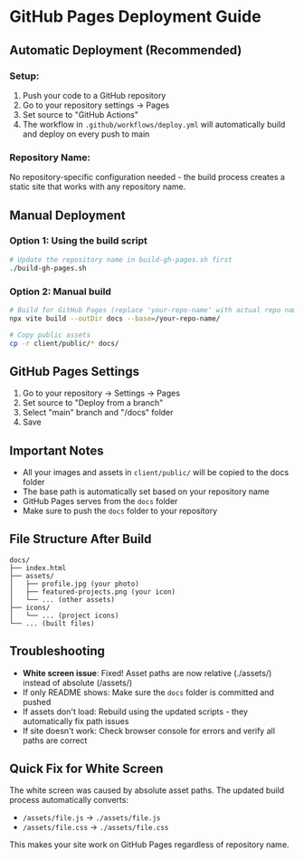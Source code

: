 # GitHub Pages Deployment Guide

## Automatic Deployment (Recommended)

### Setup:
1. Push your code to a GitHub repository
2. Go to your repository settings → Pages
3. Set source to "GitHub Actions"
4. The workflow in `.github/workflows/deploy.yml` will automatically build and deploy on every push to main

### Repository Name:
No repository-specific configuration needed - the build process creates a static site that works with any repository name.

## Manual Deployment

### Option 1: Using the build script
```bash
# Update the repository name in build-gh-pages.sh first
./build-gh-pages.sh
```

### Option 2: Manual build
```bash
# Build for GitHub Pages (replace 'your-repo-name' with actual repo name)
npx vite build --outDir docs --base=/your-repo-name/

# Copy public assets
cp -r client/public/* docs/
```

## GitHub Pages Settings
1. Go to your repository → Settings → Pages
2. Set source to "Deploy from a branch"
3. Select "main" branch and "/docs" folder
4. Save

## Important Notes
- All your images and assets in `client/public/` will be copied to the docs folder
- The base path is automatically set based on your repository name
- GitHub Pages serves from the `docs` folder
- Make sure to push the `docs` folder to your repository

## File Structure After Build
```
docs/
├── index.html
├── assets/
│   ├── profile.jpg (your photo)
│   ├── featured-projects.png (your icon)
│   └── ... (other assets)
├── icons/
│   └── ... (project icons)
└── ... (built files)
```

## Troubleshooting
- **White screen issue**: Fixed! Asset paths are now relative (./assets/) instead of absolute (/assets/)
- If only README shows: Make sure the `docs` folder is committed and pushed
- If assets don't load: Rebuild using the updated scripts - they automatically fix path issues
- If site doesn't work: Check browser console for errors and verify all paths are correct

## Quick Fix for White Screen
The white screen was caused by absolute asset paths. The updated build process automatically converts:
- `/assets/file.js` → `./assets/file.js`
- `/assets/file.css` → `./assets/file.css`

This makes your site work on GitHub Pages regardless of repository name.